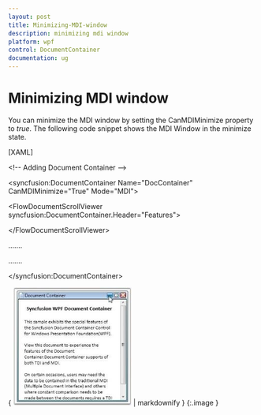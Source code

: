 ```yaml
---
layout: post
title: Minimizing-MDI-window
description: minimizing mdi window
platform: wpf
control: DocumentContainer
documentation: ug
---
```


# Minimizing MDI window

You can minimize the MDI window by setting the CanMDIMinimize property to _true_. The following code snippet shows the MDI Window in the minimize state.



[XAML]



&lt;!-- Adding Document Container --&gt;

&lt;syncfusion:DocumentContainer Name="DocContainer" CanMDIMinimize="True"  Mode="MDI"&gt;

&lt;FlowDocumentScrollViewer syncfusion:DocumentContainer.Header="Features"&gt;

&lt;/FlowDocumentScrollViewer&gt;

…....

…....

&lt;/syncfusion:DocumentContainer&gt;



{ ![](Minimizing-MDI-window_images/Minimizing-MDI-window_img1.jpeg) | markdownify }
{:.image }



